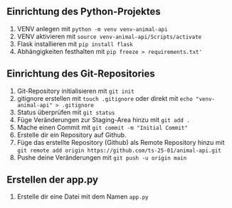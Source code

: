 ## Einrichtung des Python-Projektes
1. VENV anlegen mit `python -m venv venv-animal-api`
2. VENV aktivieren mit `source venv-animal-api/Scripts/activate`
3. Flask installieren mit `pip install flask` 
4. Abhängigkeiten festhalten mit `pip freeze > requirements.txt'`
## Einrichtung des Git-Repositories
1. Git-Repository initialisieren mit `git init`
2. gitignore erstellen mit `touch .gitignore` oder direkt mit `echo "venv-animal-api" > .gitignore` 
3. Status überprüfen mit `git status` 
4. Füge Veränderungen zur Staging-Area hinzu mit `git add .`
5. Mache einen Commit mit `git commit -m "Initial Commit"`
6. Erstelle dir ein Repository auf Github.
7. Füge das erstellte Repository (Github) als Remote Repository hinzu mit `git remote add origin https://github.com/ts-25-01/animal-api.git`
8. Pushe deine Veränderungen mit `git push -u origin main` 
## Erstellen der app.py
1. Erstelle dir eine Datei mit dem Namen `app.py`